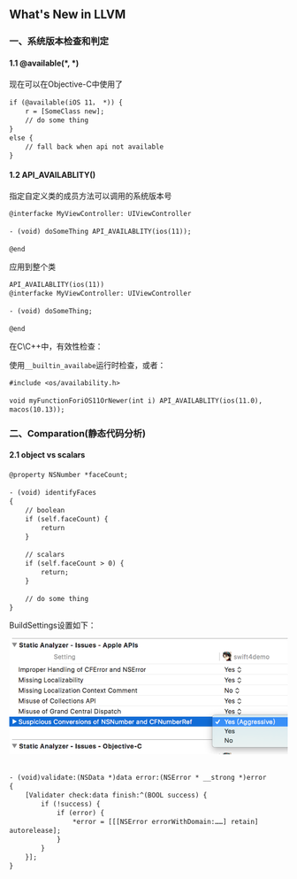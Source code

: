 ## What's New in LLVM

### 一、系统版本检查和判定

#### 1.1 @available(*, *)

现在可以在Objective-C中使用了

```
if (@available(iOS 11， *)) {
	r = [SomeClass new];
	// do some thing
}
else {
	// fall back when api not available
}

```

#### 1.2 API_AVAILABLITY()

指定自定义类的成员方法可以调用的系统版本号

```
@interfacke MyViewController: UIViewController

- (void) doSomeThing API_AVAILABLITY(ios(11));

@end
```

应用到整个类

```
API_AVAILABLITY(ios(11))
@interfacke MyViewController: UIViewController

- (void) doSomeThing;

@end
```

在C\C++中，有效性检查：

使用`__builtin_availabe`运行时检查，或者：

```
#include <os/availability.h>

void myFunctionForiOS11OrNewer(int i) API_AVAILABLITY(ios(11.0), macos(10.13));
```

### 二、Comparation(静态代码分析)

#### 2.1 object vs scalars

```
@property NSNumber *faceCount;

- (void) identifyFaces 
{
	// boolean
	if (self.faceCount) {
		return
	}
	
	// scalars
	if (self.faceCount > 0) {
		return;
	}
	
	// do some thing
}

```

BuildSettings设置如下：

![SuspiciousConversions](./Sources/What'sNewInLLVM_01.png)

```

- (void)validate:(NSData *)data error:(NSError * __strong *)error
{
	[Validater check:data finish:^(BOOL success) {
		if (!success) {
			if (error) {
				*error = [[[NSError errorWithDomain:……] retain] autorelease];
			}
		}
	}];
}


```